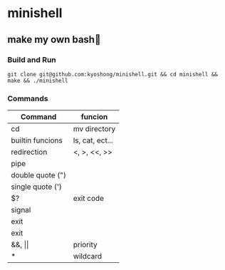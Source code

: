 # minishell

## make my own bash🐚

### Build and Run

```
git clone git@github.com:kyoshong/minishell.git && cd minishell && make && ./minishell
```
### Commands

| Command | funcion |
|---|---|
| cd | mv directory |
| builtin funcions | ls, cat, ect... |
|redirection | <, >, <<, >> |
| pipe |  |
| double quote (") | |
| single quote (') | |
| $? | exit code |
| signal | |
|exit | |
| exit | |
| &&, \|\| | priority |
| * | wildcard |
